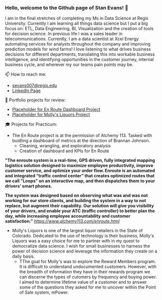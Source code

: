 ### Hello, welcome to the Github page of Stan Evans!  👋

  I am in the final stretches of completing my Ms in Data Science at Regis University. Currently I am learning all things data science but I put a big focus on: ETL, Data Engineering, BI, Visualization and the creation of tools for decision science. In previous life I was a sales leader in telecommunications. Currently, I am a data scientist at Xcel Energy automating services for analysts throughout the company and improving prediction models for wind farms! I love listening to what drives business decisions for different departments, translating this into workable business intelligence, and identifying opportunities in the customer journey, internal business cycle, and wherever my our teams pain points may be. 
  
📫 How to reach me: 
- sevans007@regis.edu
- [LinkedIn Page](https://www.linkedin.com/in/stanley-evans-25820014/)


 :floppy_disk: Portfolio projects for review:
- [Placeholder for En Route Dashboard Project](https://github.com/stiznan/stiznan/blob/main/EDA%20%26%20SKLearn%20Linear%20Regression%20Stretch%20Project.ipynb)
- [Placeholder for Molly's Liquors Project](https://github.com/stiznan/stiznan/blob/main/EDA%20Example%20-%20Country%20Health%20Rankings%20with%20SKLearn.ipynb)


🎓 Projects for Practicum:
   - The En Route project is at the permission of Alchemy 113. Tasked with buidling a dashboard of metrics at the direction of Brannan Johnson.
        - Cleaning, wrangling, and exploratory analysis
        - Creation of dashboard and KPIs for En Route<br>

__"The enroute system is a real-time, GPS driven, fully integrated mapping logistics solution designed to maximize
employee productivity, improve customer service, and optimize your order flow. Enroute is an automated and integrated “traffic control center” that
creates optimized routes that we call "Loops" on an interactive map, and then dispatches them to your drivers’ smart phones.__

__The system was designed based on observing what was and was not working for our store clients, and building the system in a way to not replace, but augment their capability. Our solution will give you visibility of your drivers, and enable your ATC (traffic controller) to better plan the day, while increasing employee accountability and customer satisfaction."__ *https://www.alchemy113.com/enroute.html*

   - Molly's Liquors is one of the largest liquor retailers in the State of Colorado. Dedicated to the use of technology is their business, Molly's Liquors was a easy choice for me to partner with in my quest to democratize data science. I wish for small businesses to harness the power of decision science and leverage the information they create on a daily basis. 
        - TThe goal for Molly's was to explore the Reward Members program. It is difficult to understand undocumented customers. However, with the breadth of information they have in their rewards program we can discerne the types of cutomers by frequency and buying power. I aimed to determine lifetime value of a customer and to answer some of the questions they asked for me to uncover within the Point of Sale system, mPower. 


